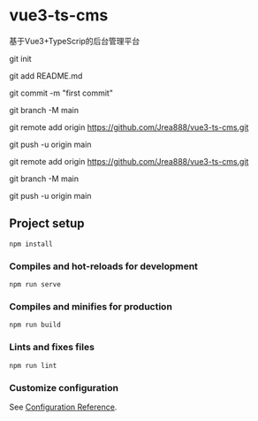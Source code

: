 # vue3-ts-cms
基于Vue3+TypeScrip的后台管理平台

git init

git add README.md

git commit -m "first commit"

git branch -M main

git remote add origin https://github.com/Jrea888/vue3-ts-cms.git

git push -u origin main

git remote add origin https://github.com/Jrea888/vue3-ts-cms.git

git branch -M main

git push -u origin main

## Project setup
```
npm install
```

### Compiles and hot-reloads for development
```
npm run serve
```

### Compiles and minifies for production
```
npm run build
```

### Lints and fixes files
```
npm run lint
```

### Customize configuration
See [Configuration Reference](https://cli.vuejs.org/config/).
